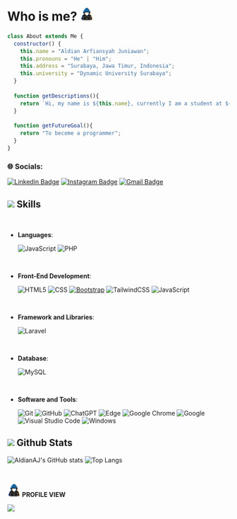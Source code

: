 # Who is me? <picture><img src = "https://github.com/0xAbdulKhalid/0xAbdulKhalid/raw/main/assets/mdImages/about_me.gif" width = 30px></picture>

```javascript
class About extends Me {
  constructor() {
    this.name = "Aldian Arfiansyah Juniawan";
    this.pronouns = "He" | "Him";
    this.address = "Surabaya, Jawa Timur, Indonesia";
    this.university = "Dynamic University Surabaya";
  }

  function getDescriptions(){
    return `Hi, my name is ${this.name}, currently I am a student at ${this.university}. I enjoy when writing code, because it's like playing a game`;
  }

  function getFutureGoal(){
    return "To become a programmer";
  }
}
```


### 🌐 Socials:
[![Linkedin Badge](https://img.shields.io/badge/LinkedIn-0077B5?style=for-the-badge&logo=linkedin&logoColor=white)]() 
[![Instagram Badge](https://img.shields.io/badge/Instagram-E4405F?style=for-the-badge&logo=instagram&logoColor=white)](https://www.instagram.com/aldian_aj/) 
[![Gmail Badge](https://img.shields.io/badge/EMAIL-FE7A16?style=for-the-badge&logo=gmail&logoColor=white)](mailto:aldianarfiansyah@gmail.com)


## <img src="https://media2.giphy.com/media/QssGEmpkyEOhBCb7e1/giphy.gif?cid=ecf05e47a0n3gi1bfqntqmob8g9aid1oyj2wr3ds3mg700bl&rid=giphy.gif" width ="25"><b> Skills</b>

<br>

- **Languages**:

  ![JavaScript](https://img.shields.io/badge/javascript-%23323330.svg?style=for-the-badge&logo=javascript&logoColor=%23F7DF1E)
  ![PHP](https://img.shields.io/badge/php-%23777BB4.svg?style=for-the-badge&logo=php&logoColor=white)

<br>

- **Front-End Development**:

  ![HTML5](https://img.shields.io/badge/HTML5%20-%23E34F26.svg?style=for-the-badge&logo=html5&logoColor=white)
  ![CSS](https://img.shields.io/badge/CSS%20-%231572B6.svg?style=for-the-badge&logo=css3&logoColor=white)
  [![Bootstrap](https://img.shields.io/badge/Bootstrap-563D7C?style=for-the-badge&logo=bootstrap&logoColor=white)](https://getbootstrap.com)
  ![TailwindCSS](https://img.shields.io/badge/tailwindcss-%2338B2AC.svg?style=for-the-badge&logo=tailwind-css&logoColor=white)
  ![JavaScript](https://img.shields.io/badge/JavaScript%20-%23F7DF1E.svg?style=for-the-badge&logo=javascript&logoColor=black)

<br>

- **Framework and Libraries**:

  ![Laravel](https://img.shields.io/badge/laravel-%23FF2D20.svg?style=for-the-badge&logo=laravel&logoColor=white)

<br>

- **Database**:

  ![MySQL](https://img.shields.io/badge/mysql-%2300f.svg?style=for-the-badge&logo=mysql&logoColor=white)

<br>

- **Software and Tools**:

  ![Git](https://img.shields.io/badge/git-%23F05033.svg?style=for-the-badge&logo=git&logoColor=white)
  ![GitHub](https://img.shields.io/badge/github-%23121011.svg?style=for-the-badge&logo=github&logoColor=white)
  ![ChatGPT](https://img.shields.io/badge/chatGPT-74aa9c?style=for-the-badge&logo=openai&logoColor=white)
  ![Edge](https://img.shields.io/badge/Edge-0078D7?style=for-the-badge&logo=Microsoft-edge&logoColor=white)
  ![Google Chrome](https://img.shields.io/badge/Google%20Chrome-4285F4?style=for-the-badge&logo=GoogleChrome&logoColor=white)
  ![Google](https://img.shields.io/badge/google-4285F4?style=for-the-badge&logo=google&logoColor=white)
  ![Visual Studio Code](https://img.shields.io/badge/Visual%20Studio%20Code-0078d7.svg?style=for-the-badge&logo=visual-studio-code&logoColor=white)
  ![Windows](https://img.shields.io/badge/Windows-0078D6?style=for-the-badge&logo=windows&logoColor=white)

  
## <img src="https://media.giphy.com/media/iY8CRBdQXODJSCERIr/giphy.gif" width="35"><b> Github Stats </b>

  ![AldianAJ's GitHub stats](https://github-readme-stats.vercel.app/api?username=AldianAJ&show_icons=true&theme=graywhite)
  ![Top Langs](https://github-readme-stats.vercel.app/api/top-langs/?username=AldianAJ&layout=compact)

<br>

  <picture><img src = "https://github.com/0xAbdulKhalid/0xAbdulKhalid/raw/main/assets/mdImages/about_me.gif" width = 30px></picture><b> PROFILE VIEW</b>

  <img src="https://profile-counter.glitch.me/AldianAJ/count.svg?"  />
